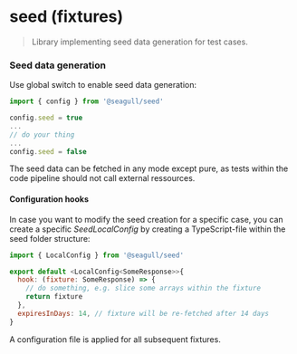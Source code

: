 # seed (fixtures)

> Library implementing seed data generation for test cases.

### Seed data generation

Use global switch to enable seed data generation:

```javascript
import { config } from '@seagull/seed'

config.seed = true
...
// do your thing
...
config.seed = false
```

The seed data can be fetched in any mode except pure, as tests within the code pipeline should not call external ressources.

#### Configuration hooks

In case you want to modify the seed creation for a specific case, you can create a specific _SeedLocalConfig_ by creating a TypeScript-file within the seed folder structure:

```javascript
import { LocalConfig } from '@seagull/seed'

export default <LocalConfig<SomeResponse>>{
  hook: (fixture: SomeResponse) => {
    // do something, e.g. slice some arrays within the fixture
    return fixture
  },
  expiresInDays: 14, // fixture will be re-fetched after 14 days
}

```

A configuration file is applied for all subsequent fixtures.
